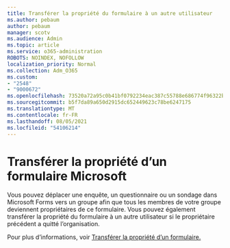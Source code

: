 ```yaml
---
title: Transférer la propriété du formulaire à un autre utilisateur
ms.author: pebaum
author: pebaum
manager: scotv
ms.audience: Admin
ms.topic: article
ms.service: o365-administration
ROBOTS: NOINDEX, NOFOLLOW
localization_priority: Normal
ms.collection: Adm_O365
ms.custom:
- "2548"
- "9000672"
ms.openlocfilehash: 73520a72a95c0b41bf0792234eac387c55788e686774f96322b202fb82b12eb6
ms.sourcegitcommit: b5f7da89a650d2915dc652449623c78be6247175
ms.translationtype: MT
ms.contentlocale: fr-FR
ms.lasthandoff: 08/05/2021
ms.locfileid: "54106214"
---
```

# <a name="transfer-ownership-of-a-microsoft-form"></a>Transférer la propriété d’un formulaire Microsoft

Vous pouvez déplacer une enquête, un questionnaire ou un sondage dans Microsoft Forms vers un groupe afin que tous les membres de votre groupe deviennent propriétaires de ce formulaire. Vous pouvez également transférer la propriété du formulaire à un autre utilisateur si le propriétaire précédent a quitté l’organisation.

Pour plus d’informations, voir [Transférer la propriété d’un formulaire.](https://support.office.com/article/Transfer-ownership-of-a-form-921a6361-a4e5-44ea-bce9-c4ed63aa54b4)
